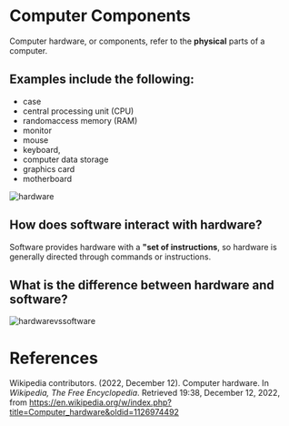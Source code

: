 # Computer Components

Computer hardware, or components, refer to the **physical** parts of a computer. 

## Examples include the following: 
- case 
- central processing unit (CPU) 
- randomaccess memory (RAM) 
- monitor 
- mouse
- keyboard, 
- computer data storage 
- graphics card
- motherboard 

![hardware](https://user-images.githubusercontent.com/109105989/207137845-b875f8b5-0afc-4332-8cd3-c100115e5ba5.jpg)

## How does software interact with hardware? 
Software provides hardware with a **"set of instructions**, so hardware is generally directed through commands 
or instructions. 

## What is the difference between hardware and software? 
![hardwarevssoftware](https://user-images.githubusercontent.com/109105989/207137704-af920641-0d16-4c85-b86f-d700ee0a1642.png)


# References 
Wikipedia contributors. (2022, December 12). Computer hardware. In *Wikipedia, The Free Encyclopedia*. Retrieved 19:38, December 12, 2022, from <https://en.wikipedia.org/w/index.php?title=Computer_hardware&oldid=1126974492>

